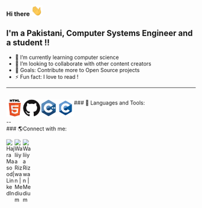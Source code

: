 ### Hi there <img src="https://raw.githubusercontent.com/hajramasood000/hajramasood000/master/wave.gif" width="30px">


## I'm a Pakistani, Computer Systems Engineer and a student !!
- 🌱 I’m currently learning computer science
- 👯 I’m looking to collaborate with other content creators
- 🥅 Goals: Contribute more to Open Source projects 
- ⚡ Fun fact: I love to read !


---
<br />
### 🔧 Languages and Tools:
<img align="left" alt="HTML5" width="45px" src="https://raw.githubusercontent.com/github/explore/80688e429a7d4ef2fca1e82350fe8e3517d3494d/topics/html/html.png" />
<img align="left" alt="GitHub" width="45px" src="https://raw.githubusercontent.com/github/explore/78df643247d429f6cc873026c0622819ad797942/topics/github/github.png" />
<img align="left" alt="C++" width="45px" src="https://raw.githubusercontent.com/github/explore/80688e429a7d4ef2fca1e82350fe8e3517d3494d/topics/cpp/cpp.png" />
<img align="left" alt="C" width="45px" src="https://raw.githubusercontent.com/github/explore/80688e429a7d4ef2fca1e82350fe8e3517d3494d/topics/c/c.png" />

<br />
<br />

<br />
--
<br />
### 🌎Connect with me:


[<img align="left" alt="Hajra Masood| LinkedIn" width="22px" src="https://cdn.jsdelivr.net/npm/simple-icons@v3/icons/linkedin.svg" />][linkedin]
[<img align="left" alt="Waliiya Rizwan | Medium" width="22px" src="https://cdn.jsdelivr.net/npm/simple-icons@3.13.0/icons/medium.svg" />][medium]
[<img align="left" alt="Waliiya Rizwan | Medium" width="22px" src="https://cdn.jsdelivr.net/npm/simple-icons@3.13.0/icons/gmail.svg" />][gmail]


<br />


[linkedin]: https://www.linkedin.com/in/hajra-masood-6aa700230/
[medium]: https://medium.com/@waliyarizwan000
[gmail]: waliyarizwan000@gmail.com

